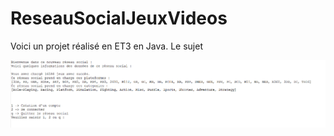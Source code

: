 # ReseauSocialJeuxVideos

Voici un projet réalisé en ET3 en Java. Le sujet 

![image](ecran_accueil_RS.png)
